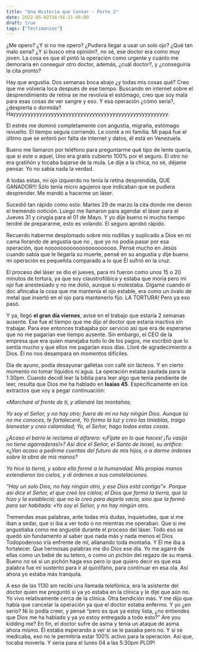 ```yaml
---
title: "Una Historia que Contar - Parte 2"
date: 2022-05-02T16:54:21-05:00
draft: true
tags: ["Testimonios"]
---
```

¿Me opero? ¿Y si no me opero? ¿Pudiera llegar a usar un solo ojo? ¿Qué tan malo sería? ¿Y si busco otra opinión?, no sé, ese doctor era como muy joven. La cosa es que él pintó la operación como urgente y cuánto me demoraría en conseguir otro doctor, además, ¿cuál doctor?, y ¿conseguiría la cita pronto?

Hay que angustia. Dos semanas boca abajo ¿y todas mis cosas qué? Creo que me volvería loca después de ese tiempo. Buscando en internet sobre el desprendimiento de retina se me revolvía el estómago, creo que soy mala para esas cosas de ver sangre y eso. Y esa operación ¿cómo sería?, ¿despierta o dormida? Hayyyyyyyyyyyyyyyyyyyyyyyyyyyyyyyyyyyyyyyyyyyyyyyyyyyyy.

El estrés me dominó completamente con angustia, migraña, estómago revuelto. El tiempo seguía corriendo. Le conté a mi familia. Mi papá fue el último que se enteró por falta de internet y datos, él está en Venezuela.

Bueno me llamaron por teléfono para preguntarme qué tipo de lente quería, que si este o aquel, Uno era gratis cubierto 100% por el seguro. El otro no era gratiñón y tocaba bajarse de la mula. Le dije a la chica, no sé, déjame pensar. Yo no sabía nada la verdad.

A todas estas, mi ojo izquierdo no tenía la retina desprendida, QUE GANADOR!!! Sólo tenía micro agujeros que indicaban que se pudiera desprender. Me mandó a hacerme un láser. 

Sucedió tan rápido como esto: Martes 29 de marzo la cita donde me dieron el tremendo notición. Luego me llamaron para agendar el láser para el Jueves 31 y cirugía para el 01 de Mayo. Y yo dije bueno ni mucho tiempo tendré de prepararme, esto es volando. El seguro aprobó rápido.

Recuerdo haberme desplomado sobre mis rodillas y suplicado a Dios en mi cama llorando de angustia que no , que yo no podía pasar por esa operación, que noooooooooooooooooooooo. Pensé mucho en Jesús cuando sabía que le llegaría su muerte, pensé en su angustia y dije bueno mi operación es pequeñita comparado a lo que Él sufrió en la cruz.

El proceso del láser se dio el jueves, para mi fueron como unos 15 o 20 minutos de tortura, ya que soy claustrofóbica y estaba que moría pero mi ojo fue anestesiado y no me dolió, aunque si molestaba. Dígame cuando el doc afincaba la cosa que me mantenía el ojo estable, era como un óvalo de metal que insertó en el ojo para mantenerlo fijo. LA TORTURA! Pero ya eso pasó.

Y ya, llegó **el gran día viernes**, avisé en el trabajo que estaría 2 semanas ausente. Ese fue el tiempo que me dijo el doctor que estaría inactiva sin trabajar. Para ese entonces trabajaba por servicio así que era de esperarse que no me pagarían ese tiempo ausente. Sin embargo, el CEO de la empresa que era quien manejaba todo lo de los pagos, me escribió que lo sentía mucho y que ellos me pagarían esos días. Lloré de agradecimiento a Dios. Él no nos desampara en momentos difíciles.

Día de ayuno, podía desayunar galletas con café sin lácteos. Y en cierto momento no tomar líquidos ni agua. La operación estaba pautada para la 1:30pm. Cuando decidí leer la biblia para leer algo que tenía pendiente de leer, resulta que Dios me ha hablado en **Isaías 45**. Específicamente en los extractos que voy a pegar continuación:

*«Marcharé al frente de ti,
    y allanaré las montañas;*

*Yo soy el Señor, y no hay otro;
    fuera de mí no hay ningún Dios.
Aunque tú no me conoces,
    te fortaleceré,
Yo formo la luz y creo las tinieblas,
    traigo bienestar y creo calamidad;
    Yo, el Señor, hago todas estas cosas.*

*¿Acaso el barro le reclama al alfarero:
    «¡Fíjate en lo que haces!
    ¡Tu vasija no tiene agarraderas!»?
Así dice el Señor,
    el Santo de Israel, su artífice:
«¿Van acaso a pedirme cuentas del futuro de mis hijos,
    o a darme órdenes sobre la obra de mis manos?*


*Yo hice la tierra,
    y sobre ella formé a la humanidad.
Mis propias manos extendieron los cielos,
    y di órdenes a sus constelaciones.*


*“Hay un solo Dios, no hay ningún otro,
    y ese Dios está contigo”».
Porque así dice el Señor,
    el que creó los cielos;
el Dios que formó la tierra,
    que la hizo y la estableció;
que no la creó para dejarla vacía,
    sino que la formó para ser habitada:
«Yo soy el Señor,
    y no hay ningún otro.*


Tremendas esas palabras, ante todas mis dudas, inquietudes, que si me iban a sedar, que si iba a ver todo o no mientras me operaban. Que si me angustiaba como me angustié durante el proceso del láser. Todo eso se quedó sin fundamento al saber que nada más y nada menos el Dios Todopoderoso iría enfrente de mí, allanando toda montaña. Y Él me iba a fortalecer. Que hermosas palabras me dio Dios ese dia. Yo me agarré de ellas como un bebé de su tetero, o como un pichón del regazo de su mamá. Bueno no sé si un pichón haga eso pero lo que quiero decir es que esa palabra fue mi sustento para ir al quirófano, para continuar en esa ola. Así ahora yo estaba más tranquila.

A eso de las 1130 am recibí una llamada telefónica, era la asistente del doctor quien me preguntó si ya yo estaba en la clínica y le dije que aún no. Yo vivo relativamente cerca de la clínica. Otra bendición más. Y me dijo que había que cancelar la operación ya que el doctor estaba enfermo. Y yo ¿en serio? Ni lo podía creer, y pensé “pero es que ya estoy lista, ¿no entiendes que Dios me ha hablado y ya yo estoy entregada a todo esto?” Are you kidding me? En fin, el doctor sufre de asma y tenía un ataque de asma ahora mismo. Él estaba esperando a ver si se le pasaba pero no. Y si se medicaba, eso no le permitiría estar 100% activo para la operación. Así que, tocaba moverla. Y seria para el lunes 04 a las 5:30pm PLOP!

